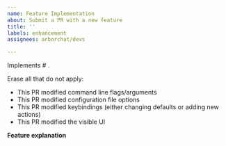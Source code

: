 ```yaml
---
name: Feature Implementation
about: Submit a PR with a new feature
title: ''
labels: enhancement
assignees: arborchat/devs 

---
```


Implements # .

Erase all that do not apply:
- This PR modified command line flags/arguments
- This PR modified configuration file options
- This PR modified keybindings (either changing defaults or adding new actions)
- This PR modified the visible UI

**Feature explanation**



